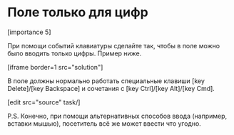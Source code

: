# Поле только для цифр

[importance 5]

При помощи событий клавиатуры сделайте так, чтобы в поле можно было вводить только цифры. Пример ниже.

[iframe border=1 src="solution"]

В поле должны нормально работать специальные клавиши [key Delete]/[key Backspace] и сочетания c [key Ctrl]/[key Alt]/[key Cmd].

[edit src="source" task/]

P.S. Конечно, при помощи альтернативных способов ввода (например, вставки мышью), посетитель всё же может ввести что угодно.
